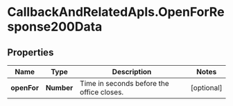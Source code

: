 # CallbackAndRelatedApIs.OpenForResponse200Data

## Properties
Name | Type | Description | Notes
------------ | ------------- | ------------- | -------------
**openFor** | **Number** | Time in seconds before the office closes. | [optional] 


